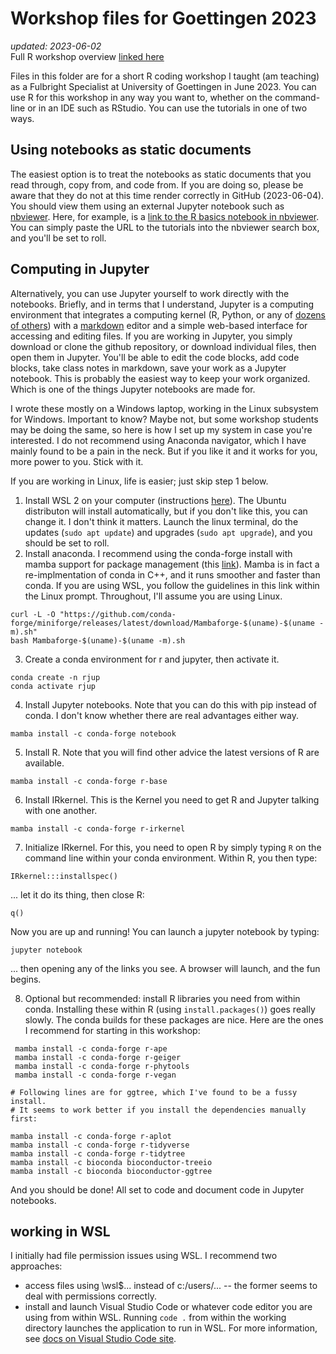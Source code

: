 # Workshop files for Goettingen 2023
_updated: 2023-06-02_  
Full R workshop overview [linked here](https://docs.google.com/document/d/1NkPN9qkc4AePf_6c1tbCn6E6Im17yygLOKD7UfA-3dY/edit?usp=sharing)

Files in this folder are for a short R coding workshop I taught (am teaching) as a Fulbright Specialist at University of Goettingen in June 2023. You can use R for this workshop in any way you want to, whether on the command-line or in an IDE such as RStudio. You can use the tutorials in one of two ways. 

## Using notebooks as static documents
The easiest option is to treat the notebooks as static documents that you read through, copy from, and code from. If you are doing so, please be aware that they do not at this time render correctly in GitHub (2023-06-04). You should view them using an external Jupyter notebook such as [nbviewer](https://nbviewer.org/). Here, for example, is a [link to the R basics notebook in nbviewer](https://nbviewer.org/github/andrew-hipp/workshops/blob/master/2023-goettingen/Wk1-PhyData/2023-00_R-basics.ipynb). You can simply paste the URL to the tutorials into the nbviewer search box, and you'll be set to roll.

## Computing in Jupyter
Alternatively, you can use Jupyter yourself to work directly with the notebooks. Briefly, and in terms that I understand, Jupyter is a computing environment that integrates a computing kernel (R, Python, or any of [dozens of others](https://github.com/jupyter/jupyter/wiki/Jupyter-kernels)) with a [markdown](https://www.markdownguide.org/) editor and a simple web-based interface for accessing and editing files. If you are working in Jupyter, you simply download or clone the github repository, or download individual files, then open them in Jupyter. You'll be able to edit the code blocks, add code blocks, take class notes in markdown, save your work as a Jupyter notebook. This is probably the easiest way to keep your work organized. Which is one of the things Jupyter notebooks are made for.

I wrote these mostly on a Windows laptop, working in the Linux subsystem for Windows. Important to know? Maybe not, but some workshop students may be doing the same, so here is how I set up my system in case you're interested. I do not recommend using Anaconda navigator, which I have mainly found to be a pain in the neck. But if you like it and it works for you, more power to you. Stick with it.

If you are working in Linux, life is easier; just skip step 1 below. 

1. Install WSL 2 on your computer (instructions [here](https://learn.microsoft.com/en-us/windows/wsl/install)). The Ubuntu distributon will install automatically, but if you don't like this, you can change it. I don't think it matters. Launch the linux terminal, do the updates (`sudo apt update`) and upgrades (`sudo apt upgrade`), and you should be set to roll.
2. Install anaconda. I recommend using the conda-forge install with mamba support for package management (this [link](https://github.com/conda-forge/miniforge#mambaforge)). Mamba is in fact a re-implmentation of conda in C++, and it runs smoother and faster than conda. If you are using WSL, you follow the guidelines in this link within the Linux prompt. Throughout, I'll assume you are using Linux.

```
curl -L -O "https://github.com/conda-forge/miniforge/releases/latest/download/Mambaforge-$(uname)-$(uname -m).sh"
bash Mambaforge-$(uname)-$(uname -m).sh
```

3. Create a conda environment for r and jupyter, then activate it.

```
conda create -n rjup
conda activate rjup
```

4. Install Jupyter notebooks. Note that you can do this with pip instead of conda. I don't know whether there are real advantages either way.

```
mamba install -c conda-forge notebook
```

5. Install R. Note that you will find other advice the latest versions of R are available.

```
mamba install -c conda-forge r-base
```

6. Install IRkernel. This is the Kernel you need to get R and Jupyter talking with one another.

```
mamba install -c conda-forge r-irkernel
```

7. Initialize IRkernel. For this, you need to open R by simply typing `R` on the command line within your conda environment. Within R, you then type:

```
IRkernel:::installspec()
```

... let it do its thing, then close R:

```
q()
```

Now you are up and running! You can launch a jupyter notebook by typing:

```
jupyter notebook
```

... then opening any of the links you see. A browser will launch, and the fun begins.

8. Optional but recommended: install R libraries you need from within conda. Installing these within R (using `install.packages()`) goes really slowly. The conda builds for these packages are nice. Here are the ones I recommend for starting in this workshop:

```
 mamba install -c conda-forge r-ape
 mamba install -c conda-forge r-geiger
 mamba install -c conda-forge r-phytools
 mamba install -c conda-forge r-vegan

# Following lines are for ggtree, which I've found to be a fussy install. 
# It seems to work better if you install the dependencies manually first:

mamba install -c conda-forge r-aplot
mamba install -c conda-forge r-tidyverse
mamba install -c conda-forge r-tidytree
mamba install -c bioconda bioconductor-treeio
mamba install -c bioconda bioconductor-ggtree
```

And you should be done! All set to code and document code in Jupyter notebooks.

## working in WSL
I initially had file permission issues using WSL. I recommend two approaches:
  * access files using \\wsl$\... instead of c:/users/... -- the former seems to deal with permissions correctly.
  * install and launch Visual Studio Code or whatever code editor you are using from within WSL. Running `code .` from within the working directory launches the application to run in WSL. For more information, see [docs on Visual Studio Code site](https://code.visualstudio.com/docs/remote/wsl).
